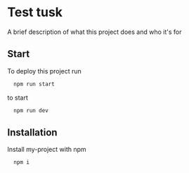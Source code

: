 
# Test tusk


A brief description of what this project does and who it's for


## Start

To deploy this project run

```bash
  npm run start
```
to start
```bash
  npm run dev
```


## Installation

Install my-project with npm

```bash
  npm i
```



